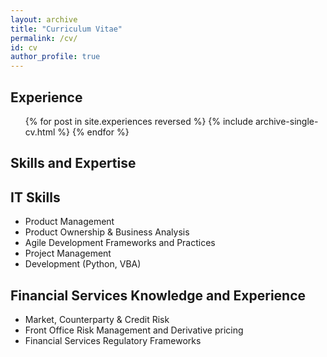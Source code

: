 ```yaml
---
layout: archive
title: "Curriculum Vitae"
permalink: /cv/
id: cv
author_profile: true
---
```


Experience
---

  <ul>{% for post in site.experiences reversed %}
    {% include archive-single-cv.html %}
  {% endfor %}</ul>

Skills and Expertise
--------

## IT Skills

* Product Management
* Product Ownership & Business Analysis
* Agile Development Frameworks and Practices
* Project Management
* Development (Python, VBA)

## Financial Services Knowledge and Experience

* Market, Counterparty & Credit Risk
* Front Office Risk Management and Derivative pricing
* Financial Services Regulatory Frameworks
